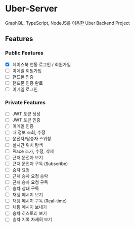 # Uber-Server

GraphQL, TypeScript, NodeJS를 이용한 Uber Backend Project

## Features

### Public Features
- [x] 페이스북 연동 로그인 / 회원가입
- [ ] 이메일 회원가입
- [ ] 핸드폰 인증
- [ ] 핸드폰 인증 완료
- [ ] 이메일 로그인

### Private Features
- [ ] JWT 토큰 생성
- [ ] JWT 토큰 인증
- [ ] 이메일 인증 
- [ ] 내 정보 조회, 수정
- [ ] 운전자/탑승자 스위칭
- [ ] 실시간 위치 탐색
- [ ] Place 추가, 수정, 삭제
- [ ] 근처 운전자 보기
- [ ] 근처 운전자 구독 (Subscribe)
- [ ] 승차 요청
- [ ] 근처 승차 요청 승락
- [ ] 근처 승차 요청 구독 
- [ ] 승차 상태 구독
- [ ] 채팅 메시지 보기
- [ ] 채팅 메시지 구독 (Real-time)
- [ ] 채팅 메시지 보내기
- [ ] 승차 히스토리 보기
- [ ] 승차 기록 자세히 보기